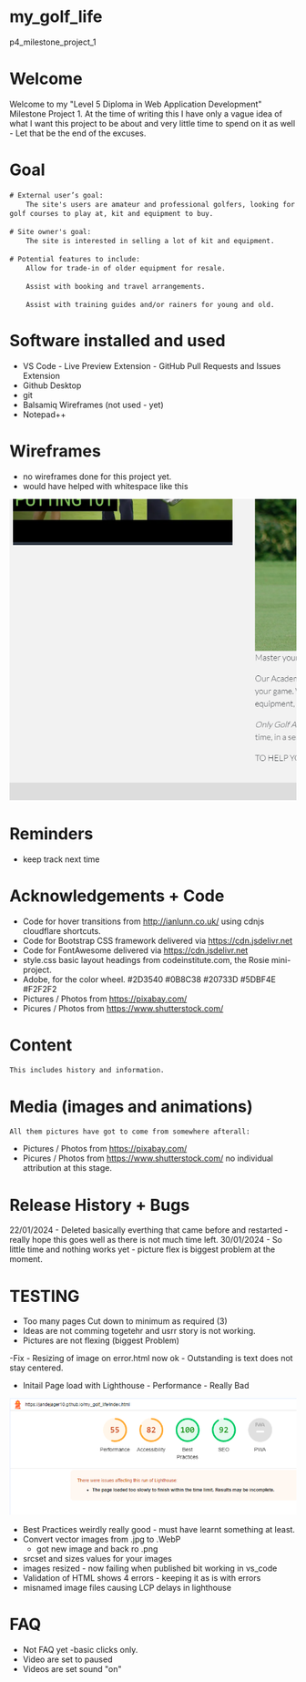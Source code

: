 # my_golf_life
 p4_milestone_project_1

# Welcome
Welcome to my "Level 5 Diploma in Web Application Development" Milestone Project 1.
At the time of writing this I have only a vague idea of what I want this project to be about and very little time to spend on it as well - Let that be the end of the excuses.

# Goal
	# External user’s goal:
		The site's users are amateur and professional golfers, looking for golf courses to play at, kit and equipment to buy.

	# Site owner's goal:
		The site is interested in selling a lot of kit and equipment.

	# Potential features to include:
		Allow for trade-in of older equipment for resale.

		Assist with booking and travel arrangements.

		Assist with training guides and/or rainers for young and old.

# Software installed and used
- 	VS Code
		- Live Preview Extension
		- GitHub Pull Requests and Issues Extension
- 	Github Desktop
- 	git 
- 	Balsamiq Wireframes (not used - yet)
- 	Notepad++
	
# Wireframes
-	no wireframes done for this project yet.
- would have helped with whitespace like this 
<img src="assets/images/whitespace.png">

# Reminders
- keep track next time

# Acknowledgements + Code
- 	Code for hover transitions from http://ianlunn.co.uk/ using cdnjs cloudflare shortcuts.
- 	Code for Bootstrap CSS framework delivered via https://cdn.jsdelivr.net
- 	Code for FontAwesome delivered via https://cdn.jsdelivr.net
- 	style.css basic layout headings from codeinstitute.com, the Rosie mini-project.
-	Adobe, for the color wheel.  #2D3540	#0B8C38	#20733D #5DBF4E #F2F2F2
-	Pictures / Photos from https://pixabay.com/
-	Picures / Photos from https://www.shutterstock.com/
	
# Content
	This includes history and information.
		

# Media (images and animations)
	All them pictures have got to come from somewhere afterall:
-	Pictures / Photos from https://pixabay.com/
-	Picures / Photos from https://www.shutterstock.com/
		no individual attribution at this stage.
	
# Release History + Bugs
22/01/2024 - Deleted basically everthing that came before and restarted - really hope this goes well as there is not much time left.
30/01/2024 - So little time and nothing works yet - picture flex is biggest problem at the moment.

# TESTING
-	Too many pages
		Cut down to minimum as required (3)
-	Ideas are not comming togetehr and usrr story is not working.
-	Pictures are not flexing (biggest Problem)

-Fix - Resizing of image on error.html now ok
		- Outstanding is text does not stay centered.

- Initail Page load with Lighthouse - Performance - Really Bad
<img src="assets/images/page-load-initial.png">

- Best Practices weirdly really good - must have learnt something at least.
- Convert vector images from .jpg to .WebP
	- got new image and back ro .png
- srcset and sizes values for your images
- images resized - now failing when published bit working in vs_code
- Validation of HTML shows 4 errors - keeping it as is with errors
- misnamed image files causing LCP delays in lighthouse


# FAQ
-	Not FAQ yet -basic clicks only.
-	Video are set to paused
-	Videos are set sound "on"
